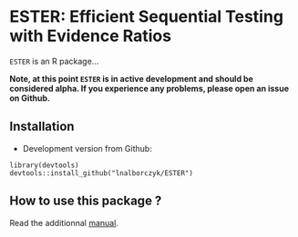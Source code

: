 ESTER: Efficient Sequential Testing with Evidence Ratios
===

`ESTER` is an R package...

**Note, at this point `ESTER` is in active development and should be considered alpha. If you experience any problems, please open an issue on Github.**

## Installation

* Development version from Github:

```
library(devtools)
devtools::install_github("lnalborczyk/ESTER")
```

## How to use this package ?

Read the additionnal [manual](https://cdn.rawgit.com/lnalborczyk/itER/master/vignettes/itER.html).
